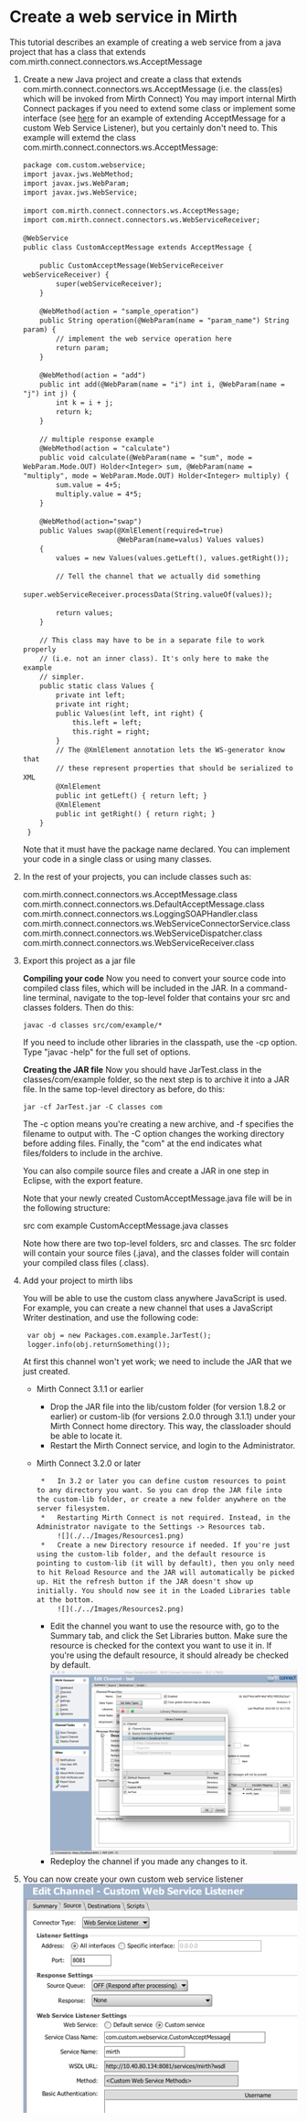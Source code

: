 # Create a web service in Mirth
This tutorial describes an example of creating a web service from a java project that has a class that extends com.mirth.connect.connectors.ws.AcceptMessage



1.	Create a new Java project and create a class that extends com.mirth.connect.connectors.ws.AcceptMessage (i.e. the class(es) which will be invoked from Mirth Connect) You may import internal Mirth Connect packages if you need to extend some class or implement some interface (see [here](http://www.mirthcorp.com/community/wiki/display/mirth/Developing+Mirth+Connect+in+Eclipse) for an example of extending AcceptMessage for a custom Web Service Listener), but you certainly don't need to. 
This example will extemd the class com.mirth.connect.connectors.ws.AcceptMessage:


		package com.custom.webservice;
		import javax.jws.WebMethod;
		import javax.jws.WebParam;
		import javax.jws.WebService;
		 
		import com.mirth.connect.connectors.ws.AcceptMessage;
		import com.mirth.connect.connectors.ws.WebServiceReceiver;
		 
		@WebService
		public class CustomAcceptMessage extends AcceptMessage {
		  
		    public CustomAcceptMessage(WebServiceReceiver webServiceReceiver) {
		        super(webServiceReceiver);
		    }
		  
		    @WebMethod(action = "sample_operation")
		    public String operation(@WebParam(name = "param_name") String param) {
		        // implement the web service operation here
		        return param;
		    }
		  
		    @WebMethod(action = "add")
		    public int add(@WebParam(name = "i") int i, @WebParam(name = "j") int j) {
		        int k = i + j;
		        return k;
		    }
		 
		    // multiple response example
		    @WebMethod(action = "calculate")
		    public void calculate(@WebParam(name = "sum", mode = WebParam.Mode.OUT) Holder<Integer> sum, @WebParam(name = "multiply", mode = WebParam.Mode.OUT) Holder<Integer> multiply) {
		        sum.value = 4+5;
		        multiply.value = 4*5;
		    }
		 
		    @WebMethod(action="swap")
		    public Values swap(@XmlElement(required=true)
		                       @WebParam(name=valus) Values values)
		    {
		        values = new Values(values.getLeft(), values.getRight());
		 
		        // Tell the channel that we actually did something
		        super.webServiceReceiver.processData(String.valueOf(values));
		 
		        return values;
		    }
		 
		    // This class may have to be in a separate file to work properly
		    // (i.e. not an inner class). It's only here to make the example
		    // simpler.
		    public static class Values {
		        private int left;
		        private int right;
		        public Values(int left, int right) {
		            this.left = left;
		            this.right = right;
		        }
		        // The @XmlElement annotation lets the WS-generator know that
		        // these represent properties that should be serialized to XML
		        @XmlElement
		        public int getLeft() { return left; }
		        @XmlElement
		        public int getRight() { return right; }
		    }
		 }

	Note that it must have the package name declared. You can implement your code in a single class or using many classes.

2. In the rest of your projects, you can include classes such as:

    com.mirth.connect.connectors.ws.AcceptMessage.class
    com.mirth.connect.connectors.ws.DefaultAcceptMessage.class
    com.mirth.connect.connectors.ws.LoggingSOAPHandler.class
    com.mirth.connect.connectors.ws.WebServiceConnectorService.class
    com.mirth.connect.connectors.ws.WebServiceDispatcher.class
    com.mirth.connect.connectors.ws.WebServiceReceiver.class 

3.	Export this project as a jar file 
	
	**Compiling your code**
	Now you need to convert your source code into compiled class files, which will be included in the JAR. In a command-line terminal, navigate to the top-level folder that contains your src and classes folders. Then do this:

		javac -d classes src/com/example/*

	If you need to include other libraries in the classpath, use the -cp option. Type "javac -help" for the full set of options.
	
	**Creating the JAR file**
	Now you should have JarTest.class in the classes/com/example folder, so the next step is to archive it into a JAR file. In the same top-level directory as before, do this:

		jar -cf JarTest.jar -C classes com

	The -c option means you're creating a new archive, and -f specifies the filename to output with. The -C option changes the working directory before adding files. Finally, the "com" at the end indicates what files/folders to include in the archive.

	You can also compile source files and create a JAR in one step in Eclipse, with the export feature.

	Note that your newly created CustomAcceptMessage.java file will be in the following structure:

    src
        com
            example
                CustomAcceptMessage.java
    classes

	Note how there are two top-level folders, src and classes. The src folder will contain your source files (.java), and the classes folder will contain your compiled class files (.class).

4. Add your project to mirth libs

	You will be able to use the custom class anywhere JavaScript is used. For example, you can create a new channel that uses a JavaScript Writer destination, and use the following code:
	
		var obj = new Packages.com.example.JarTest();
		logger.info(obj.returnSomething());

	At first this channel won't yet work; we need to include the JAR that we just created.

	* Mirth Connect 3.1.1 or earlier
		* Drop the JAR file into the lib/custom folder (for version 1.8.2 or earlier) or custom-lib (for versions 2.0.0 through 3.1.1) under your Mirth Connect home directory. This way, the classloader should be able to locate it.
		* Restart the Mirth Connect service, and login to the Administrator.

    *  Mirth Connect 3.2.0 or later

    		*	In 3.2 or later you can define custom resources to point to any directory you want. So you can drop the JAR file into the custom-lib folder, or create a new folder anywhere on the server filesystem.
    		*	Restarting Mirth Connect is not required. Instead, in the Administrator navigate to the Settings -> Resources tab. 
    			![](./../Images/Resources1.png)
    		*	Create a new Directory resource if needed. If you're just using the custom-lib folder, and the default resource is pointing to custom-lib (it will by default), then you only need to hit Reload Resource and the JAR will automatically be picked up. Hit the refresh button if the JAR doesn't show up initially. You should now see it in the Loaded Libraries table at the bottom.
    			![](./../Images/Resources2.png)
    	*	Edit the channel you want to use the resource with, go to the Summary tab, and click the Set Libraries button. Make sure the resource is checked for the context you want to use it in. If you're using the default resource, it should already be checked by default.
    			![](./../Images/SetLibraries.png)
    	*	Redeploy the channel if you made any changes to it.

 5.	You can now create your own custom web service listener
 		![](./../Images/ScreenShot1.png)

